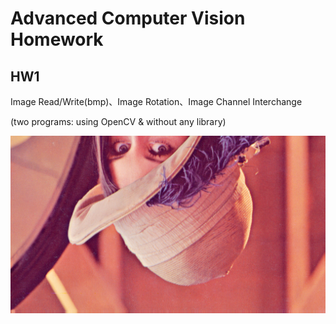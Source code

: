 # Advanced Computer Vision Homework

## HW1
Image Read/Write(bmp)、Image Rotation、Image Channel Interchange

(two programs: using OpenCV & without any library)

![image](https://github.com/tingggggg/Class-Advanced_Computer_Vision/blob/main/HW1/results/crop/crop_rotate.bmp)
